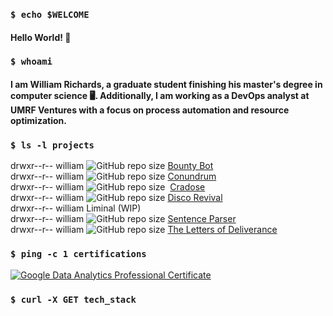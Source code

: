 ### `$ echo $WELCOME`

#### Hello World! 👋

### `$ whoami`

#### I am William Richards, a graduate student finishing his master's degree in computer science 🖥️. Additionally, I am working as a DevOps analyst at UMRF Ventures with a focus on process automation and resource optimization.

### `$ ls -l projects`

drwxr--r-- william <img alt="GitHub repo size" src="https://img.shields.io/github/repo-size/BugByte14/bounty-bot"> [Bounty Bot](https://github.com/BugByte14/bounty-bot)<br>
drwxr--r-- william <img alt="GitHub repo size" src="https://img.shields.io/github/repo-size/PyxelByte/conundrum"> [Conundrum](https://github.com/PyxelByte/conundrum)<br>
drwxr--r-- william <img alt="GitHub repo size" src="https://img.shields.io/github/repo-size/BugByte14/cradose"> &nbsp;[Cradose](https://github.com/BugByte14/cradose)<br>
drwxr--r-- william <img alt="GitHub repo size" src="https://img.shields.io/github/repo-size/PyxelByte/disco-revival"> [Disco Revival](https://github.com/PyxelByte/disco-revival)<br>
drwxr--r-- william Liminal (WIP)<br>
drwxr--r-- william <img alt="GitHub repo size" src="https://img.shields.io/github/repo-size/BugByte14/sentence-parser"> [Sentence Parser](https://github.com/BugByte14/sentence-parser)<br>
drwxr--r-- william <img alt="GitHub repo size" src="https://img.shields.io/github/repo-size/PyxelByte/the-letters-of-deliverance"> [The Letters of Deliverance](https://github.com/PyxelByte/the-letters-of-deliverance) <br>

### `$ ping -c 1 certifications`
<!--START_SECTION:badges-->
[![Google Data Analytics Professional Certificate](https://images.credly.com/size/110x110/images/d41de2b7-cbc2-47ec-bcf1-ebecbe83872f/GCC_badge_DA_1000x1000.png)](http://www.credly.com/badges/b97fc805-64f5-4915-84ba-82480914bce0 "Google Data Analytics Professional Certificate")

<!--END_SECTION:badges-->

### `$ curl -X GET tech_stack`



<!--
**BugByte14/BugByte14** is a ✨ _special_ ✨ repository because its `README.md` (this file) appears on your GitHub profile.

Here are some ideas to get you started:

- 🔭 I’m currently working on ...
- 🌱 I’m currently learning ...
- 👯 I’m looking to collaborate on ...
- 🤔 I’m looking for help with ...
- 💬 Ask me about ...
- 📫 How to reach me: ...
- 😄 Pronouns: ...
- ⚡ Fun fact: ...
-->
